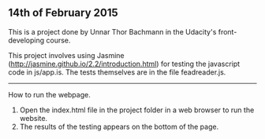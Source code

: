 14th of February 2015
---------------------------------------------------------------------------------------
This is a project done by Unnar Thor Bachmann in the Udacity's front-developing course.

This project involves using Jasmine (http://jasmine.github.io/2.2/introduction.html) for testing the javascript code in js/app.is. The tests themselves are in the file feadreader.js. 

---------------------------------------------------------------------------------------
How to run the webpage.

1. Open the index.html file in the project folder in a web browser to run the website.
2. The results of the testing appears on the bottom of the page.

